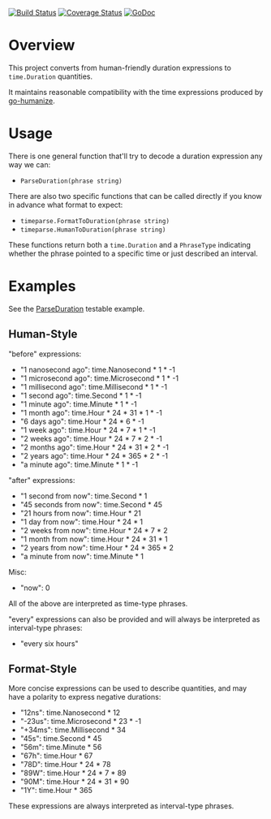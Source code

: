 [![Build Status](https://travis-ci.org/dsoprea/go-time-parse.svg?branch=master)](https://travis-ci.org/dsoprea/go-time-parse)
[![Coverage Status](https://coveralls.io/repos/github/dsoprea/go-time-parse/badge.svg?branch=master)](https://coveralls.io/github/dsoprea/go-time-parse?branch=master)
[![GoDoc](https://godoc.org/github.com/dsoprea/go-time-parse?status.svg)](https://godoc.org/github.com/dsoprea/go-time-parse)


# Overview

This project converts from human-friendly duration expressions to `time.Duration` quantities. 

It maintains reasonable compatibility with the time expressions produced by [go-humanize](https://github.com/dustin/go-humanize).


# Usage

There is one general function that'll try to decode a duration expression any way we can:

- `ParseDuration(phrase string)`

There are also two specific functions that can be called directly if you know in advance what format to expect:

- `timeparse.FormatToDuration(phrase string)`
- `timeparse.HumanToDuration(phrase string)`

These functions return both a `time.Duration` and a `PhraseType` indicating whether the phrase pointed to a specific time or just described an interval.


# Examples

See the [ParseDuration](https://godoc.org/github.com/dsoprea/go-time-parse#example-ParseDuration) testable example.


## Human-Style

"before" expressions:

- "1 nanosecond ago": time.Nanosecond * 1 * -1
- "1 microsecond ago": time.Microsecond * 1 * -1
- "1 millisecond ago": time.Millisecond * 1 * -1
- "1 second ago": time.Second * 1 * -1
- "1 minute ago": time.Minute * 1 * -1
- "1 month ago": time.Hour * 24 * 31 * 1 * -1
- "6 days ago": time.Hour * 24 * 6 * -1
- "1 week ago": time.Hour * 24 * 7 * 1 * -1
- "2 weeks ago": time.Hour * 24 * 7 * 2 * -1
- "2 months ago": time.Hour * 24 * 31 * 2 * -1
- "2 years ago": time.Hour * 24 * 365 * 2 * -1
- "a minute ago": time.Minute * 1 * -1

"after" expressions:

- "1 second from now": time.Second * 1
- "45 seconds from now": time.Second * 45
- "21 hours from now": time.Hour * 21
- "1 day from now": time.Hour * 24 * 1
- "2 weeks from now": time.Hour * 24 * 7 * 2
- "1 month from now": time.Hour * 24 * 31 * 1
- "2 years from now": time.Hour * 24 * 365 * 2
- "a minute from now": time.Minute * 1

Misc:

- "now": 0

All of the above are interpreted as time-type phrases.

"every" expressions can also be provided and will always be interpreted as interval-type phrases:

- "every six hours"


## Format-Style

More concise expressions can be used to describe quantities, and may have a polarity to express negative durations:

- "12ns": time.Nanosecond * 12
- "-23us": time.Microsecond * 23 * -1
- "+34ms": time.Millisecond * 34
- "45s": time.Second * 45
- "56m": time.Minute * 56
- "67h": time.Hour * 67
- "78D": time.Hour * 24 * 78
- "89W": time.Hour * 24 * 7 * 89
- "90M": time.Hour * 24 * 31 * 90
- "1Y": time.Hour * 365

These expressions are always interpreted as interval-type phrases.
